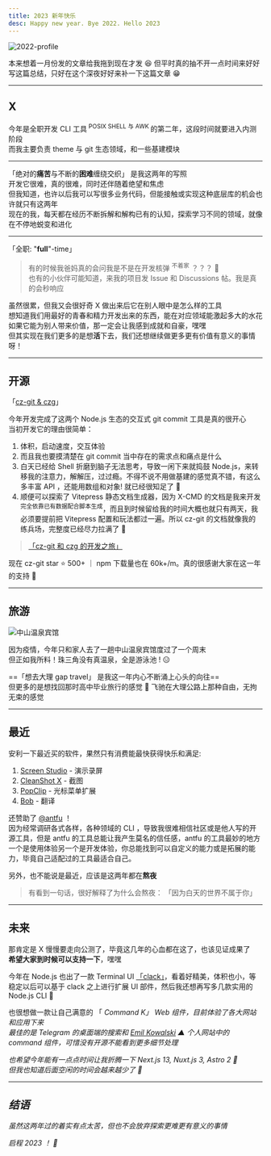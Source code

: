 ```yaml
---
title: 2023 新年快乐
desc: Happy new year. Bye 2022. Hello 2023
---
```


![2022-profile](/image/2022.webp) <!-- <size="700x566"><desc=">>> 记录一下状态拉满的 2022"> -->

本来想着一月份发的文章给我拖到现在才发 😆 但平时真的抽不开一点时间来好好写这篇总结，只好在这个深夜好好来补一下这篇文章 😁

---

## X

今年是全职开发 CLI 工具<sup> POSIX SHELL 与 AWK </sup>的第二年，这段时间就要进入内测阶段<br>而我主要负责 theme 与 git 生态领域，和一些基建模块

---

「绝对的**痛苦**与不断的**困难**缠绕交织」 是我这两年的写照<br>
开发它很难，真的很难，同时还伴随着绝望和焦虑<br>
但我知道，也许以后我可以写很多业务代码，但能接触或实现这种底层库的机会也许就只有这两年<br>
现在的我，每天都在经历不断拆解和解构已有的认知，探索学习不同的领域，就像在不停地蜕变和进化

---

「全职: "**full**"-time」<br>

> 有的时候我爸妈真的会问我是不是在开发核弹 <sup>不着家</sup> ？？？ 🤣<br>
> 也有的小伙伴可能知道，来我的项目发 Issue 和 Discussions 帖。我是真的会秒响应

虽然很累，但我又会很好奇 X 做出来后它在别人眼中是怎么样的工具<br>
想知道我们用最好的青春和精力开发出来的东西，能在对应领域能激起多大的水花<br>
如果它能为别人带来价值，那一定会让我感到成就和自豪，嘿嘿<br>
但其实现在我们更多的是想**活**下去，我们还想继续做更多更有价值有意义的事情呀！

---

## 开源

「[cz-git & czg](https://github.com/Zhengqbbb/cz-git)」

今年开发完成了这两个 Node.js 生态的交互式 git commit 工具是真的很开心<br>
当初开发它的理由很简单：

1. 体积，启动速度，交互体验
2. 而且我也要摸清楚在 git commit 当中存在的需求点和痛点是什么
3. 白天已经给 Shell 折磨到脑子无法思考，导致一闲下来就捣鼓 Node.js，来转移我的注意力，解解压，过过瘾。不得不说不用做基建的感觉真不错，有这么多丰富 API ，还能用数组和对象! 就已经很知足了 🥹
4. 顺便可以探索了 Vitepress 静态文档生成器，因为 X-CMD 的文档是我来开发 <sup>完全依靠已有数据配合脚本生成</sup>，而且到时候留给我的时间大概也就只有两天，我必须要提前把 Vitepress 配置和玩法都过一遍。所以 cz-git 的文档就像我的练兵场，完整度已经尽力拉满了 🫠

> [「cz-git 和 czg 的开发之旅」](/posts/2022-12-26-cz-git-czg-journey-zh)

现在 cz-git star ⭐ 500+ ｜ npm 下载量也在 60k+/m。真的很感谢大家在这一年的支持 🫡

---

## 旅游

![中山温泉宾馆](/image/2022-zhongshan.webp) <!-- <size="700x525"> <desc="[🚩 中山温泉宾馆](https://www.google.com/maps/place/%E4%B8%AD%E5%B1%B1%E6%B8%A9%E6%B3%89%E5%AE%BE%E9%A6%86/@22.370977,113.4586033,17z/data=!3m1!4b1!4m9!3m8!1s0x3403d5e9716c34dd:0x7a5fae5b232a399e!5m2!4m1!1i2!8m2!3d22.370977!4d113.460792!16s%2Fg%2F1tmph37f?hl=zh-cn)"> -->

因为疫情，今年只和家人去了一趟中山温泉宾馆度过了一个周末<br>
但正如我所料！珠三角没有真温泉，全是游泳池 ! 😑

==「想去大理 gap travel」 是我这一年内心不断涌上心头的向往==<br>
但更多的是想找回那时高中毕业旅行的感觉 🛵 飞驰在大理公路上那种自由，无拘无束的感觉

---

## 最近

安利一下最近买的软件，果然只有消费能最快获得快乐和满足:

1. [Screen Studio](https://screen.studio/) - 演示录屏
2. [CleanShot X](https://cleanshot.com/) - 截图
3. [PopClip](https://pilotmoon.com/popclip/) - 光标菜单扩展
4. [Bob](https://bobtranslate.com/) - 翻译

还赞助了 [@antfu](https://github.com/antfu) ！<br>
因为经常调研各式各样，各种领域的 CLI ，导致我很难相信社区或是他人写的开源工具，但是 antfu 的工具总能让我产生莫名的信任感，antfu 的工具最妙的地方一个是使用体验另一个是开发体验，你总能找到可以自定义的能力或是拓展的能力，毕竟自己适配过的工具最适合自己。

另外，也不能说是最近，应该是这两年都在**熬夜**

> 有看到一句话，很好解释了为什么会熬夜： 「因为白天的世界不属于你」

---

## 未来

那肯定是 X 慢慢要走向公测了，毕竟这几年的心血都在这了，也该见证成果了<br>
**希望大家到时候可以支持一下**，嘿嘿

今年在 Node.js 也出了一款 Terminal UI [「clack」](https://github.com/natemoo-re/clack)，看着好精美，体积也小，等稳定以后可以基于 clack 之上进行扩展 UI 部件，然后我还想再写多几款实用的 Node.js CLI 🤩

也很想做一款让自己满意的 「<i class="i-carbon:mac-command"/> Command K」 Web 组件，目前体验了各大网站和应用下来<br>
最佳的是 Telegram 的桌面端的搜索和 [Emil Kowalski](https://emilkowal.ski/) ▲ 个人网站中的 command 组件，可惜没有开源不能看到更多细节处理

也希望今年能有一点点时间让我折腾一下 Next.js 13, Nuxt.js 3, Astro 2 😬 <br>
但我也知道后面空闲的时间会越来越少了 🫠

---

## 结语

虽然这两年过的着实有点太苦，但也不会放弃探索更难更有意义的事情

启程 2023 ！ 🍾

